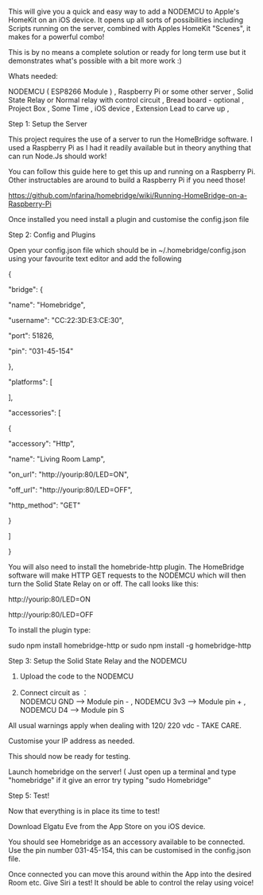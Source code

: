 

This  will give you a quick and easy way to add a NODEMCU to Apple's HomeKit on an iOS device. It opens up all sorts of possibilities including Scripts running on the server, combined with Apples HomeKit "Scenes", it makes for a powerful combo!

This is by no means a complete solution or ready for long term use but it demonstrates what's possible with a bit more work :)

Whats needed:

NODEMCU ( ESP8266 Module ) ,
Raspberry Pi or some other server ,
Solid State Relay or Normal relay with control circuit , 
Bread board - optional ,
Project Box ,
Some Time , 
iOS device ,
Extension Lead to carve up ,

Step 1: Setup the Server

This project requires the use of a server to run the HomeBridge software. I used a Raspberry Pi as I had it readily available but in theory anything that can run Node.Js should work!

You can follow this guide here to get this up and running on a Raspberry Pi. Other instructables are around to build a Raspberry Pi if you need those!

https://github.com/nfarina/homebridge/wiki/Running-HomeBridge-on-a-Raspberry-Pi

Once installed you need install a plugin and customise the config.json file

Step 2: Config and Plugins

Open your config.json file which should be in ~/.homebridge/config.json using your favourite text editor and add the following

{
  
 "bridge": {

"name": "Homebridge",

"username": "CC:22:3D:E3:CE:30",

"port": 51826,

"pin": "031-45-154"

},

"platforms": [

],

"accessories": [

{

"accessory": "Http",

"name": "Living Room Lamp",

"on_url": "http://yourip:80/LED=ON",

"off_url": "http://yourip:80/LED=OFF",

"http_method": "GET"

}

]

}

You will also need to install the homebride-http plugin. The HomeBridge software will make HTTP GET requests to the NODEMCU which will then turn the Solid State Relay on or off. The call looks like this:

http://yourip:80/LED=ON

http://yourip:80/LED=OFF

To install the plugin type:

sudo npm install homebridge-http or sudo npm install -g homebridge-http

Step 3: Setup the Solid State Relay and the NODEMCU

 1. Upload the code to the NODEMCU 
 
 2. Connect circuit as ：  
            NODEMCU GND --> Module pin - ,
            NODEMCU 3v3 --> Module pin +  ,
            NODEMCU D4 --> Module pin S 
            
 All usual warnings apply when dealing with 120/ 220 vdc - TAKE CARE.
 
Customise your IP address as needed.

This should now be ready for testing.

Launch homebridge on the server! ( Just open up a terminal and type "homebridge" if it give an error try typing "sudo Homebridge"

Step 5: Test!

Now that everything is in place its time to test!

Download Elgatu Eve from the App Store on you iOS device.

You should see Homebridge as an accessory available to be connected. Use the pin number 031-45-154, this can be customised in the config.json file.

Once connected you can move this around within the App into the desired Room etc. Give Siri a test! It should be able to control the relay using voice!

